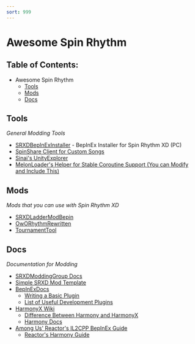 ```yaml
---
sort: 999
---
```

# Awesome Spin Rhythm

## Table of Contents:

- Awesome Spin Rhythm
  - [Tools](#tools)
  - [Mods](#mods)
  - [Docs](#docs)

## Tools

*General Modding Tools*

- [SRXDBepInExInstaller](https://github.com/SRXDModdingGroup/SRXDBepInExInstaller) - BepInEx Installer for Spin Rhythm XD (PC)
- [SpinShare Client for Custom Songs](https://spinsha.re/)
- [Sinai's UnityExplorer](https://github.com/sinai-dev/UnityExplorer)
- [MelonLoader's Helper for Stable Coroutine Support (You can Modify and Include This)](https://raw.githubusercontent.com/LavaGang/MelonLoader/alpha-development/SM_Il2Cpp/Coroutines.cs)

## Mods

*Mods that you can use with Spin Rhythm XD*

- [SRXDLadderModBepin](spin-board.herokuapp.com/)
- [OwORhythmRewritten](https://github.com/SRXDModdingGroup/OwORhythmRewritten)
- [TournamentTool](https://github.com/SRXDModdingGroup/TournamentTool)

## Docs

*Documentation for Modding*

- [SRXDModdingGroup Docs](https://srxdmoddinggroup.github.io/)
- [Simple SRXD Mod Template](https://github.com/SRXDModdingGroup/SRXDModTemplete/)
- [BepInExDocs](https://bepinex.github.io/bepinex_docs/master/articles/index.html)
  - [Writing a Basic Plugin](https://bepinex.github.io/bepinex_docs/master/articles/dev_guide/plugin_tutorial/index.html)
  - [List of Useful Development Plugins](https://bepinex.github.io/bepinex_docs/master/articles/dev_guide/dev_tools.html)
- [HarmonyX Wiki](https://github.com/BepInEx/HarmonyX/wiki/Basic-usage)
  - [Difference Between Harmony and HarmonyX](https://github.com/BepInEx/HarmonyX/wiki/Difference-between-Harmony-and-HarmonyX)
  - [Harmony Docs](https://harmony.pardeike.net/)
- [Among Us' Reactor's IL2CPP BepInEx Guide](https://docs.reactor.gg/docs/basic/bepinex_guide)
  - [Reactor's Harmony Guide](https://docs.reactor.gg/docs/basic/harmony_guide)